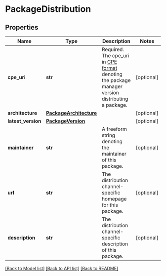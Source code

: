# PackageDistribution

## Properties
Name | Type | Description | Notes
------------ | ------------- | ------------- | -------------
**cpe_uri** | **str** | Required. The cpe_uri in [CPE format](https://cpe.mitre.org/specification/) denoting the package manager version distributing a package. | [optional] 
**architecture** | [**PackageArchitecture**](PackageArchitecture.md) |  | [optional] 
**latest_version** | [**PackageVersion**](PackageVersion.md) |  | [optional] 
**maintainer** | **str** | A freeform string denoting the maintainer of this package. | [optional] 
**url** | **str** | The distribution channel-specific homepage for this package. | [optional] 
**description** | **str** | The distribution channel-specific description of this package. | [optional] 

[[Back to Model list]](../README.md#documentation-for-models) [[Back to API list]](../README.md#documentation-for-api-endpoints) [[Back to README]](../README.md)

